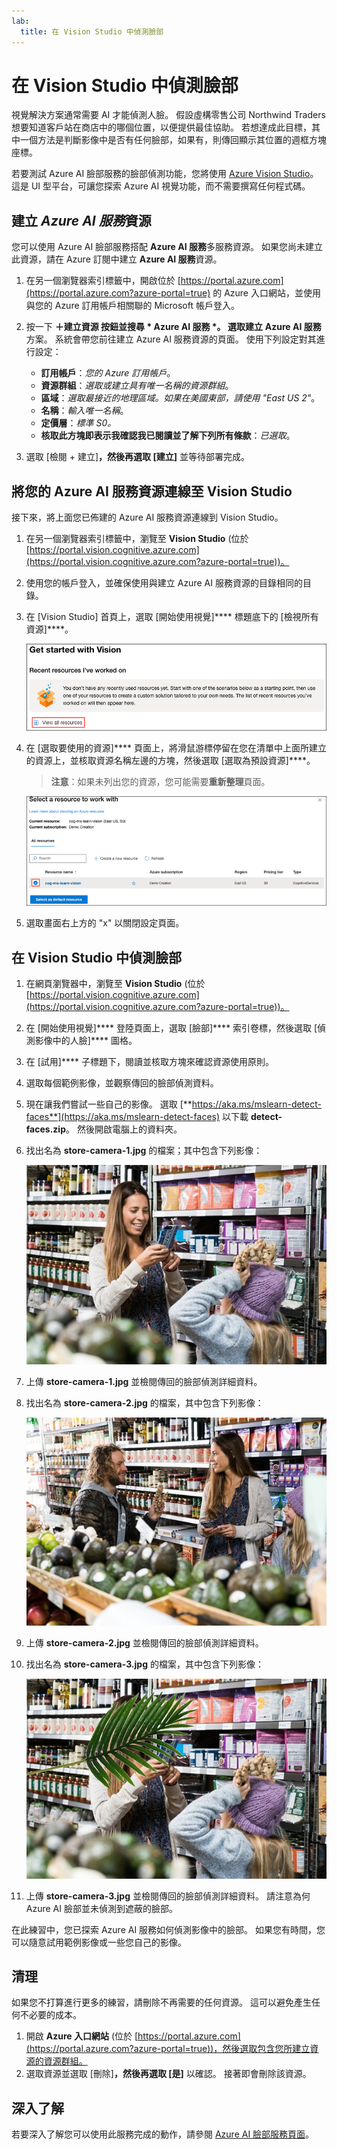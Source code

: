 ```yaml
---
lab:
  title: 在 Vision Studio 中偵測臉部
---
```


# 在 Vision Studio 中偵測臉部

視覺解決方案通常需要 AI 才能偵測人臉。 假設虛構零售公司 Northwind Traders 想要知道客戶站在商店中的哪個位置，以便提供最佳協助。 若想達成此目標，其中一個方法是判斷影像中是否有任何臉部，如果有，則傳回顯示其位置的週框方塊座標。

若要測試 Azure AI 臉部服務的臉部偵測功能，您將使用 [Azure Vision Studio](https://portal.vision.cognitive.azure.com/)。 這是 UI 型平台，可讓您探索 Azure AI 視覺功能，而不需要撰寫任何程式碼。

## 建立 *Azure AI 服務*資源

您可以使用 Azure AI 臉部服務搭配 **Azure AI 服務**多服務資源。 如果您尚未建立此資源，請在 Azure 訂閱中建立 **Azure AI 服務**資源。

1. 在另一個瀏覽器索引標籤中，開啟位於 [https://portal.azure.com](https://portal.azure.com?azure-portal=true) 的 Azure 入口網站，並使用與您的 Azure 訂用帳戶相關聯的 Microsoft 帳戶登入。

1. 按一下 **＋建立資源 **按鈕並搜尋  * Azure AI 服務 *。 選取**建立** **Azure AI 服務**方案。 系統會帶您前往建立 Azure AI 服務資源的頁面。 使用下列設定對其進行設定：
    - **訂用帳戶**：*您的 Azure 訂用帳戶*。
    - **資源群組**：*選取或建立具有唯一名稱的資源群組*。
    - **區域**：*選取最接近的地理區域。如果在美國東部，請使用 "East US 2"*。
    - **名稱**：*輸入唯一名稱*。
    - **定價層**：*標準 S0。*
    - **核取此方塊即表示我確認我已閱讀並了解下列所有條款**：*已選取*。

1. 選取 [檢閱 + 建立]****，然後再選取 [建立]**** 並等待部署完成。

## 將您的 Azure AI 服務資源連線至 Vision Studio

接下來，將上面您已佈建的 Azure AI 服務資源連線到 Vision Studio。

1. 在另一個瀏覽器索引標籤中，瀏覽至 **Vision Studio** (位於 [https://portal.vision.cognitive.azure.com](https://portal.vision.cognitive.azure.com?azure-portal=true))。

1. 使用您的帳戶登入，並確保使用與建立 Azure AI 服務資源的目錄相同的目錄。

1. 在 [Vision Studio] 首頁上，選取 [開始使用視覺]**** 標題底下的 [檢視所有資源]****。

    ![在 Vision Studio 中的 [開始使用視覺] 底下，[檢視所有資源] 連結會反白顯示。](./media/analyze-images-vision/vision-resources.png)

1. 在 [選取要使用的資源]**** 頁面上，將滑鼠游標停留在您在清單中上面所建立的資源上，並核取資源名稱左邊的方塊，然後選取 [選取為預設資源]****。

    > **注意**：如果未列出您的資源，您可能需要**重新整理**頁面。

    ![即會顯示 [選取要使用的資源] 對話方塊，其中反白顯示並核取了 cog-ms-learn-vision-SUFFIX 認知服務資源。 [選取為預設資源] 按鈕會反白顯示。](./media/analyze-images-vision/default-resource.png)

1. 選取畫面右上方的 "x" 以關閉設定頁面。

## 在 Vision Studio 中偵測臉部 

1. 在網頁瀏覽器中，瀏覽至 **Vision Studio** (位於 [https://portal.vision.cognitive.azure.com](https://portal.vision.cognitive.azure.com?azure-portal=true))。

1. 在 [開始使用視覺]**** 登陸頁面上，選取 [臉部]**** 索引卷標，然後選取 [偵測影像中的人臉]**** 圖格。

1. 在 [試用]**** 子標題下，閱讀並核取方塊來確認資源使用原則。  

1. 選取每個範例影像，並觀察傳回的臉部偵測資料。

1. 現在讓我們嘗試一些自己的影像。 選取 [**https://aka.ms/mslearn-detect-faces**](https://aka.ms/mslearn-detect-faces) 以下載 **detect-faces.zip**。 然後開啟電腦上的資料夾。

1. 找出名為 **store-camera-1.jpg** 的檔案；其中包含下列影像：

    ![商店中人員的影像。](./media/create-face-solutions/store-camera-1.jpg)

1. 上傳 **store-camera-1.jpg** 並檢閱傳回的臉部偵測詳細資料。

1. 找出名為 **store-camera-2.jpg** 的檔案，其中包含下列影像：

    ![商店中更多人員的影像。](./media/create-face-solutions/store-camera-2.jpg)

1. 上傳 **store-camera-2.jpg** 並檢閱傳回的臉部偵測詳細資料。

1. 找出名為 **store-camera-3.jpg** 的檔案，其中包含下列影像：

    ![商店中人員的影像，植物遮蔽了臉部。](./media/create-face-solutions/store-camera-3.jpg)

1. 上傳 **store-camera-3.jpg** 並檢閱傳回的臉部偵測詳細資料。 請注意為何 Azure AI 臉部並未偵測到遮蔽的臉部。

在此練習中，您已探索 Azure AI 服務如何偵測影像中的臉部。 如果您有時間，您可以隨意試用範例影像或一些您自己的影像。

## 清理

如果您不打算進行更多的練習，請刪除不再需要的任何資源。 這可以避免產生任何不必要的成本。

1. 開啟 **Azure 入口網站** (位於 [https://portal.azure.com](https://portal.azure.com?azure-portal=true))，然後選取包含您所建立資源的資源群組。
1. 選取資源並選取 [刪除]****，然後再選取 [是]**** 以確認。 接著即會刪除該資源。

## 深入了解

若要深入了解您可以使用此服務完成的動作，請參閱 [Azure AI 臉部服務頁面](https://learn.microsoft.com/azure/ai-services/computer-vision/overview-identity)。
